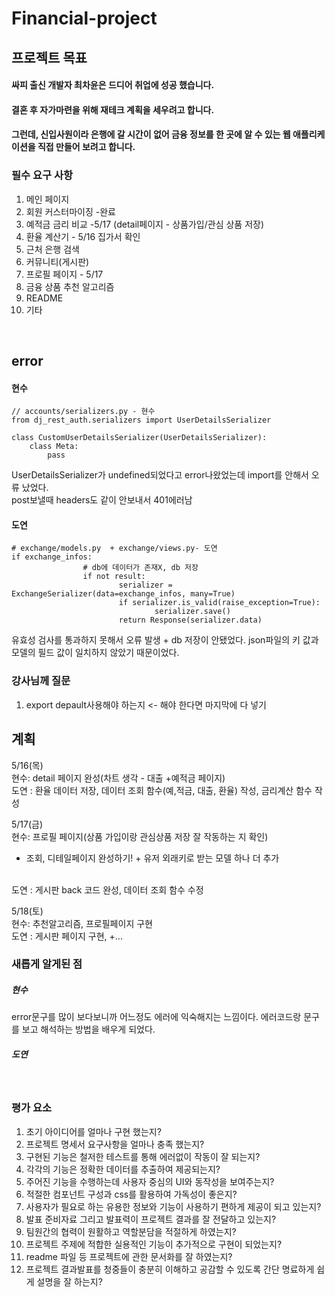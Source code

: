 # Financial-project
## 프로젝트 목표
#### 싸피 출신 개발자 최차윤은 드디어 취업에 성공 했습니다.
#### 결혼 후 자가마련을 위해 재테크 계획을 세우려고 합니다.
#### 그런데, 신입사원이라 은행에 갈 시간이 없어 금융 정보를 한 곳에 알 수 있는 웹 애플리케이션을 직접 만들어 보려고 합니다.

### 필수 요구 사항
1. 메인 페이지
2. 회원 커스터마이징     -완료
3. 예적금 금리 비교     -5/17 (detail페이지 - 상품가입/관심 상품 저장)
4. 환율 계산기          - 5/16 집가서 확인
5. 근처 은행 검색
6. 커뮤니티(게시판)
7. 프로필 페이지         - 5/17
8. 금융 상품 추천 알고리즘
9. README
10. 기타

<br>

## error
#### 현수
```
// accounts/serializers.py - 현수
from dj_rest_auth.serializers import UserDetailsSerializer

class CustomUserDetailsSerializer(UserDetailsSerializer):
    class Meta:
        pass
```
UserDetailsSerializer가 undefined되었다고 error나왔었는데 import를 안해서 오류 났었다.
<br>
post보낼때 headers도 같이 안보내서 401에러남
<br>

#### 도연

```
# exchange/models.py  + exchange/views.py- 도연
if exchange_infos:
                # db에 데이터가 존재X, db 저장
                if not result: 
                        serializer = ExchangeSerializer(data=exchange_infos, many=True)
                        if serializer.is_valid(raise_exception=True):          
                                serializer.save()
                        return Response(serializer.data)

```
유효성 검사를 통과하지 못해서 오류 발생 + db 저장이 안됐었다.
json파일의 키 값과 모델의 필드 값이 일치하지 않았기 때문이었다.



### 강사님께 질문
1. export depault사용해야 하는지 <- 해야 한다면 마지막에 다 넣기

## 계획

5/16(목) <br>
현수: detail 페이지 완성(차트 생각 - 대출 +예적금 페이지)
<br>
도연 : 환율 데이터 저장, 데이터 조회 함수(예,적금, 대출, 환율) 작성, 금리계산 함수 작성  

5/17(금) <br>
현수: 프로필 페이지(상품 가입이랑 관심상품 저장 잘 작동하는 지 확인)
- 조회, 디테일페이지 완성하기! + 유저 외래키로 받는 모델 하나 더 추가 
<br>
도연 : 게시판 back 코드 완성, 데이터 조회 함수 수정


5/18(토) <br>
현수: 추천알고리즘, 프로필페이지 구현
<br>
도연 : 게시판 페이지 구현, +...

### 새롭게 알게된 점
##### 현수
error문구를 많이 보다보니까 어느정도 에러에 익숙해지는 느낌이다. 에러코드랑 문구를 보고 해석하는 방법을 배우게 되었다.

##### 도연

<br>

### 평가 요소

1. 초기 아이디어를 얼마나 구현 했는지?
2. 프로젝트 명세서 요구사항을 얼마나 충족 했는지?
3. 구현된 기능은 철저한 테스트를 통해 에러없이 작동이 잘 되는지?
4. 각각의 기능은 정확한 데이터를 추출하여 제공되는지?
5. 주어진 기능을 수행하는데 사용자 중심의 UI와 동작성을 보여주는지?
6. 적절한 컴포넌트 구성과 css를 활용하여 가독성이 좋은지?
7. 사용자가 필요로 하는 유용한 정보와 기능이 사용하기 편하게 제공이 되고 있는지?
8. 발표 준비자료 그리고 발표력이 프로젝트 결과를 잘 전달하고 있는지?
9. 팀원간의 협력이 원활하고 역할분담을 적절하게 하였는지?
10. 프로젝트 주제에 적합한 실용적인 기능이 추가적으로 구현이 되었는지?
11. readme 파일 등 프로젝트에 관한 문서화를 잘 하였는지?
12. 프로젝트 결과발표를 청중들이 충분히 이해하고 공감할 수 있도록 간단 명료하게 쉽게 설명을 잘 하는지?
